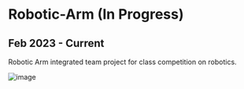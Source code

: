 # Robotic-Arm (In Progress)
## Feb 2023 - Current
Robotic Arm integrated team project for class competition on robotics.

![image](https://github.com/Chrisx19/Robotic-Arm/assets/107272321/b63eacaf-08a5-4c51-9b0e-c568b0ae642c)
